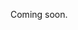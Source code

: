 Coming soon.

<!--
  @todo
  Explain the difference between contactPoint and bookingInfo, and how to set them.
  Document the suggested urlLabels for bookingInfo.
  Add a screenshot how the booking button would appear on https://www.uitinvlaanderen.be as an example.
-->
